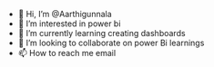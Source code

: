 - 👋 Hi, I’m @Aarthigunnala
- 👀 I’m interested in power bi
- 🌱 I’m currently learning creating dashboards
- 💞️ I’m looking to collaborate on power Bi learnings
- 📫 How to reach me email

<!---
Aarthigunnala/Aarthigunnala is a ✨ special ✨ repository because its `README.md` (this file) appears on your GitHub profile.
You can click the Preview link to take a look at your changes.
--->
